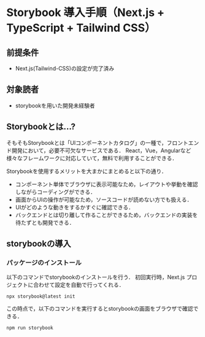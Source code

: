 # Storybook 導入手順（Next.js + TypeScript + Tailwind CSS）

## 前提条件

- Next.js(Tailwind-CSS)の設定が完了済み

## 対象読者

- storybookを用いた開発未経験者

## Storybookとは...?

そもそもStorybookとは「UIコンポーネントカタログ」の一種で，フロントエンド開発において，必要不可欠なサービスである．
React，Vue，Angularなど様々なフレームワークに対応していて，無料で利用することができる．

Storybookを使用するメリットを大まかにまとめると以下の通り．

- コンポーネント単体でブラウザに表示可能なため，レイアウトや挙動を確認しながらコーディングができる．
- 画面からUIの操作が可能なため，ソースコードが読めない方でも扱える．
- UIがどのような動きをするかすぐに確認できる．
- バックエンドとは切り離して作ることができるため，バックエンドの実装を待たずとも開発できる．

## storybookの導入

### パッケージのインストール

以下のコマンドでstorybookのインストールを行う．
初回実行時，Next.js プロジェクトに合わせて設定を自動で行ってくれる．

```shell
npx storybook@latest init
```

この時点で，以下のコマンドを実行するとstorybookの画面をブラウザで確認できる．

```shell
npm run storybook
```